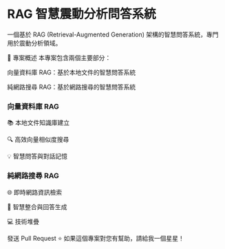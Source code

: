 # RAG 智慧震動分析問答系統
一個基於 RAG (Retrieval-Augmented Generation) 架構的智慧問答系統，專門用於震動分析領域。

📖 專案概述
本專案包含兩個主要部分：

向量資料庫 RAG：基於本地文件的智慧問答系統

純網路搜尋 RAG：基於網路搜尋的智慧問答系統

### 向量資料庫 RAG

📚 本地文件知識庫建立

🔍 高效向量相似度搜尋

💡 智慧問答與對話記憶

### 純網路搜尋 RAG

🌐 即時網路資訊檢索

🤖 智慧整合與回答生成

💻 技術堆疊


發送 Pull Request
⭐ 如果這個專案對您有幫助，請給我一個星星！
